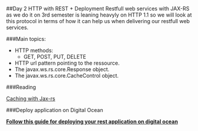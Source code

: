 ##Day 2 HTTP with REST + Deployment
Restfull web services with JAX-RS as we do it on 3rd semester is leaning heavyly on HTTP 1.1 so we will look at this protocol in terms of how it can help us when delivering our restfull web services.

###Main topics:
- HTTP methods:
	- GET, POST, PUT, DELETE
- HTTP url pattern pointing to the ressource.
- The javax.ws.rs.core.Response object.
- The javax.ws.rs.core.CacheControl object. 

###Reading  

[Caching with Jax-rs](https://www.alesandro-lang.com/blog/http_caching_with_jax-rs/)  



###Deploy application on Digital Ocean

[**Follow this guide for deploying your rest application on digital ocean**](https://github.com/CphBusCosSem3/Exercises/blob/master/SP/SP5/REST_ex4-DigitalOcean.pdf)
